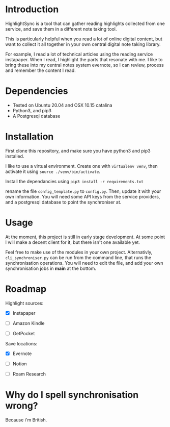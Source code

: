 # Introduction

HighlightSync is a tool that can gather reading highlights collected from one service,
and save them in a different note taking tool.

This is particularly helpful when you read a lot of online digital content, but want
to collect it all together in your own central digital note taking library.

For example, I read a lot of technical articles using the reading service instapaper.
When I read, I highlight the parts that resonate with me. I like to bring these into my
central notes system evernote, so I can review, process and remember the content I read.


# Dependencies

- Tested on Ubuntu 20.04 and OSX 10.15 catalina
- Python3, and pip3
- A Postgresql database


# Installation

First clone this repository, and make sure you have python3 and pip3 installed.

I like to use a virtual environment. Create one with `virtualenv venv`, then activate
it using `source ./venv/bin/activate`.

Install the dependancies using `pip3 install -r requirements.txt`

rename the file `config_template.py` to `config.py`. Then, update it with
your own information. You will need some API keys from the service providers,
and a postgresql database to point the synchroniser at.


# Usage

At the moment, this project is still in early stage development. At some point I will
make a decent client for it, but there isn't one available yet.

Feel free to make use of the modules in your own project. Alternativly, `cli_synchroniser.py` 
can be run from the command line, that runs the synchronisation operations. You will need to 
edit the file, and add your own synchronisation jobs in __main__ at the bottom.


# Roadmap

Highlight sources:
- [X] Instapaper
- [ ] Amazon Kindle
- [ ] GetPocket


Save locations:
- [X] Evernote
- [ ] Notion
- [ ] Roam Research


# Why do I spell synchronisation wrong?

Because i'm British.



